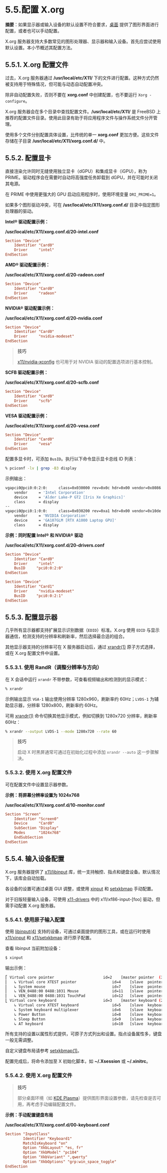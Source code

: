 # 5.5.配置 X.org

**摘要**：如果显示器或输入设备的默认设置不符合要求，[桌面](https://docs.freebsd.org/en/books/handbook/desktop/#desktop-synopsis) 提供了图形界面进行配置，或者也可以手动配置。

X.org 服务器支持大多数常见的图形处理器、显示器和输入设备。首先应尝试使用默认设置。本小节概述其配置方法。

## 5.5.1. X.org 配置文件

过去，X.org 服务器通过 **/usr/local/etc/X11/** 下的文件进行配置。这种方式仍然被支持用于特殊情况，但可能与动态自动配置冲突。

除非自动配置失败，否则不要在 **xorg.conf** 中创建配置，也不要运行 `Xorg -configure`。

X.org 服务器会在多个目录中查找配置文件。**/usr/local/etc/X11/** 是 FreeBSD 上推荐的配置文件目录。使用此目录有助于将应用程序文件与操作系统文件分开管理。

使用多个文件分别配置具体设置，比传统的单一 **xorg.conf** 更加方便。这些文件存储在子目录 **/usr/local/etc/X11/xorg.conf.d/** 中。

## 5.5.2. 配置显卡

直接渲染允许同时无缝使用独立显卡（dGPU）和集成显卡（iGPU），称为 PRIME。驱动程序会在需要时自动将高强度任务卸载到 dGPU，并在可能时关闭其电源。

在 PRIME 中使用更强大的 GPU 启动应用程序时，使用环境变量 `DRI_PRIME=1`。

如果多个图形驱动冲突，可在 **/usr/local/etc/X11/xorg.conf.d/** 目录中指定图形处理器的驱动。

**Intel® 驱动配置示例：**

**/usr/local/etc/X11/xorg.conf.d/20-intel.conf**

```ini
Section "Device"
	Identifier "Card0"
	Driver     "intel"
EndSection
```

**AMD® 驱动配置示例：**

**/usr/local/etc/X11/xorg.conf.d/20-radeon.conf**

```ini
Section "Device"
	Identifier "Card0"
	Driver     "radeon"
EndSection
```

**NVIDIA® 驱动配置示例：**

**/usr/local/etc/X11/xorg.conf.d/20-nvidia.conf**

```ini
Section "Device"
	Identifier "Card0"
	Driver     "nvidia-modeset"
EndSection
```

>**技巧**
>
> [x11/nvidia-xconfig](https://cgit.freebsd.org/ports/tree/x11/nvidia-xconfig/) 也可用于对 NVIDIA 驱动的配置选项进行基本控制。 

**SCFB 驱动配置示例：**

**/usr/local/etc/X11/xorg.conf.d/20-scfb.conf**

```ini
Section "Device"
	Identifier "Card0"
	Driver     "scfb"
EndSection
```

**VESA 驱动配置示例：**

**/usr/local/etc/X11/xorg.conf.d/20-vesa.conf**

```ini
Section "Device"
	Identifier "Card0"
	Driver     "vesa"
EndSection
```

配置多显卡时，可添加 `BusID`。执行以下命令显示显卡总线 ID 列表：

```sh
% pciconf -lv | grep -B3 display
```

示例输出：

```sh
vgapci0@pci0:0:2:0:     class=0x030000 rev=0x0c hdr=0x00 vendor=0x8086 device=0x46a6 subvendor=0x1028 subdevice=0x0b29
    vendor     = 'Intel Corporation'
    device     = 'Alder Lake-P GT2 [Iris Xe Graphics]'
    class      = display
--
vgapci0@pci0:1:0:0:     class=0x030200 rev=0xa1 hdr=0x00 vendor=0x10de device=0x25b9 subvendor=0x1028 subdevice=0x0b29
    vendor     = 'NVIDIA Corporation'
    device     = 'GA107GLM [RTX A1000 Laptop GPU]'
    class      = display
```

**示例：同时配置 Intel® 和 NVIDIA® 驱动**

**/usr/local/etc/X11/xorg.conf.d/20-drivers.conf**

```ini
Section "Device"
	Identifier "Card0"
	Driver     "intel"
	BusID     "pci0:0:2:0"
EndSection

Section "Device"
	Identifier "Card1"
	Driver     "nvidia-modeset"
	BusID     "pci0:0:2:1"
EndSection
```

## 5.5.3. 配置显示器

几乎所有显示器都支持扩展显示识别数据（`EDID`）标准。X.org 使用 `EDID` 与显示器通信，检测支持的分辨率和刷新率，然后选择最合适的组合。

其他显示器支持的分辨率可在 X 服务器启动后，通过 [xrandr(1)](https://man.freebsd.org/cgi/man.cgi?query=xrandr&sektion=1&format=html) 原子方式选择，或在 X.org 配置文件中设置。

### 5.5.3.1. 使用 RandR（调整分辨率与方向）

在 X 会话中运行 `xrandr` 不带参数，可查看视频输出和检测到的显示模式：

```sh
% xrandr
```

示例输出显示 `VGA-1` 输出使用分辨率 1280x960，刷新率约 60Hz；`LVDS-1` 为辅助显示器，分辨率 1280x800，刷新率约 60Hz。

可用 [xrandr(1)](https://man.freebsd.org/cgi/man.cgi?query=xrandr&sektion=1&format=html) 命令切换其他显示模式，例如切换到 1280x720 分辨率，刷新率 60Hz：

```sh
% xrandr --output LVDS-1 --mode 1280x720 --rate 60
```

>**技巧**
>
> 启动 X 时黑屏通常可通过在初始化过程中添加 `xrandr --auto` 这一步骤解决。

### 5.5.3.2. 使用 X.org 配置文件

可在配置文件中设置显示器参数。

**示例：将屏幕分辨率设置为 1024x768**

**/usr/local/etc/X11/xorg.conf.d/10-monitor.conf**

```ini
Section "Screen"
	Identifier "Screen0"
	Device     "Card0"
	SubSection "Display"
	Modes      "1024x768"
	EndSubSection
EndSection
```

## 5.5.4. 输入设备配置

X.org 服务器提供了 [x11/libinput](https://cgit.freebsd.org/ports/tree/x11/libinput/) 库，统一支持触控、指点和键盘设备。默认情况下，该库会自动加载。

各设备的设置可通过桌面 GUI 调整，或使用 [xinput](https://cgit.freebsd.org/ports/tree/x11/xinput/) 和 [setxkbmap](https://cgit.freebsd.org/ports/tree/x11/setxkbmap/) 手动配置。

对于旧版轻量输入设备，可使用 [x11-drivers](https://cgit.freebsd.org/ports/tree/x11-drivers/) 中的 x11/xf86-input-\[foo] 驱动，但需手动配置 X.org 服务器。

### 5.5.4.1. 使用原子输入配置

使用 [libinput(4)](https://man.freebsd.org/cgi/man.cgi?query=libinput&sektion=4&format=html) 支持的设备，可通过桌面提供的图形工具，或在运行时使用 [x11/xinput](https://cgit.freebsd.org/ports/tree/x11/xinput/) 和 [x11/setxkbmap](https://cgit.freebsd.org/ports/tree/x11/setxkbmap/) 进行原子配置。

查看 libinput 当前附加设备：

```sh
$ xinput
```

输出示例：

```sh
⎡ Virtual core pointer                    	id=2	[master pointer  (3)]
⎜   ↳ Virtual core XTEST pointer              	id=4	[slave  pointer  (2)]
⎜   ↳ System mouse                            	id=7	[slave  pointer  (2)]
⎜   ↳ VEN_0488:00 0488:1031 Mouse             	id=11	[slave  pointer  (2)]
⎜   ↳ VEN_0488:00 0488:1031 TouchPad          	id=12	[slave  pointer  (2)]
⎣ Virtual core keyboard                   	id=3	[master keyboard (2)]
    ↳ Virtual core XTEST keyboard             	id=5	[slave  keyboard (3)]
    ↳ System keyboard multiplexer             	id=6	[slave  keyboard (3)]
    ↳ Power Button                            	id=8	[slave  keyboard (3)]
    ↳ Sleep Button                            	id=9	[slave  keyboard (3)]
    ↳ AT keyboard                             	id=10	[slave  keyboard (3)]
```

所有支持的设置以属性形式提供，可原子方式列出和设置。指点设备属性多，键盘一般无需调整。

自定义键盘布局请参考 [setxkbmap(1)](https://man.freebsd.org/cgi/man.cgi?query=setxkbmap&sektion=1&format=html)。

配置完成后，将命令添加至 X 初始化脚本，如 **\~/.Xsession** 或 **\~/.xinitrc**。

### 5.5.4.2. 使用 X.org 配置文件

>**技巧**
>
>  部分桌面环境（如 [KDE Plasma](https://docs.freebsd.org/en/books/handbook/desktop/#kde-environment)）提供图形界面设置参数，请先检查是否可用，再考虑手动编辑配置文件。

**示例：手动配置键盘布局**

**/usr/local/etc/X11/xorg.conf.d/00-keyboard.conf**

```ini
Section "InputClass"
        Identifier "Keyboard1"
        MatchIsKeyboard "on"
        Option "XkbLayout" "es, fr"
        Option "XkbModel" "pc104"
        Option "XkbVariant" ",qwerty"
        Option "XkbOptions" "grp:win_space_toggle"
EndSection
```
